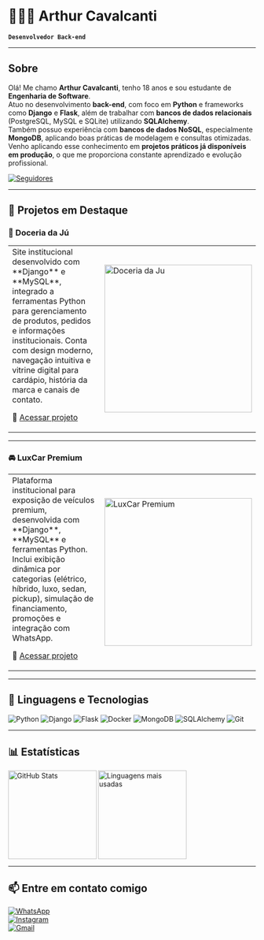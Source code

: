 # 🧑🏻‍💻 Arthur Cavalcanti  

**`Desenvolvedor Back-end`**

---

## Sobre  

Olá! Me chamo **Arthur Cavalcanti**, tenho 18 anos e sou estudante de **Engenharia de Software**.  
Atuo no desenvolvimento **back-end**, com foco em **Python** e frameworks como **Django** e **Flask**, além de trabalhar com **bancos de dados relacionais** (PostgreSQL, MySQL e SQLite) utilizando **SQLAlchemy**.  
Também possuo experiência com **bancos de dados NoSQL**, especialmente **MongoDB**, aplicando boas práticas de modelagem e consultas otimizadas.  
Venho aplicando esse conhecimento em **projetos práticos já disponíveis em produção**, o que me proporciona constante aprendizado e evolução profissional.  

<p>
    <a href="https://github.com/Arthur-Cavalcanti-dev?tab=followers">
        <img alt="Seguidores" title="Me siga no GitHub" 
             src="https://custom-icon-badges.demolab.com/github/followers/Arthur-Cavalcanti-dev?color=236ad3&labelColor=1155ba&style=for-the-badge&logo=github&label=Seguidores&logoColor=white"/>
    </a>
</p>

---

## 🚀 Projetos em Destaque  

### 🍰 Doceria da Jú  
<table>
<tr>
<td width="60%">
Site institucional desenvolvido com **Django** e **MySQL**, integrado a ferramentas Python para gerenciamento de produtos, pedidos e informações institucionais.  
Conta com design moderno, navegação intuitiva e vitrine digital para cardápio, história da marca e canais de contato.  

🔗 [Acessar projeto](https://doceriadaju.techimperium.com.br/pagina_inicial/)  
</td>
<td>
    <img src="doceriadaju.png" alt="Doceria da Ju" width="300"/>
</td>
</tr>
</table>  

---

### 🚘 LuxCar Premium  
<table>
<tr>
<td width="60%">
Plataforma institucional para exposição de veículos premium, desenvolvida com **Django**, **MySQL** e ferramentas Python.  
Inclui exibição dinâmica por categorias (elétrico, híbrido, luxo, sedan, pickup), simulação de financiamento, promoções e integração com WhatsApp.  

🔗 [Acessar projeto](https://luxcarpremiun.techimperium.com.br/)  
</td>
<td>
    <img src="luxcarpremium.png" alt="LuxCar Premium" width="300"/>
</td>
</tr>
</table>  

---

## 🤖 Linguagens e Tecnologias  

![Python](https://img.shields.io/badge/Python-3776AB?style=for-the-badge&logo=python&logoColor=white) 
![Django](https://img.shields.io/badge/Django-092E20?logo=django&logoColor=fff&style=for-the-badge) 
![Flask](https://img.shields.io/badge/Flask-000000?style=for-the-badge&logo=flask&logoColor=white) 
![Docker](https://img.shields.io/badge/Docker-2496ED?logo=docker&logoColor=fff&style=for-the-badge) 
![MongoDB](https://img.shields.io/badge/MongoDB-47A248?logo=mongodb&logoColor=fff&style=for-the-badge) 
![SQLAlchemy](https://img.shields.io/badge/SQLAlchemy-D71F00?logo=sqlalchemy&logoColor=fff&style=for-the-badge) 
![Git](https://img.shields.io/badge/GIT-E44C30?style=for-the-badge&logo=git&logoColor=white)  

---

## 📊 Estatísticas  

<p>
  <img align="left" alt="GitHub Stats" height="180" 
       src="https://github-readme-stats.vercel.app/api?username=Arthur-Cavalcanti-dev&show_icons=true&theme=tokyonight&include_all_commits=true&locale=pt-br"/>
       
  <img align="left" alt="Linguagens mais usadas" height="180" 
       src="https://github-readme-stats.vercel.app/api/top-langs/?username=Arthur-Cavalcanti-dev&theme=tokyonight&layout=compact&custom_title=Tecnologias&langs_count=8"/>
</p>  

<br clear="both"/>

---

## 📫 Entre em contato comigo  

[![WhatsApp](https://img.shields.io/badge/WhatsApp-25D366?style=for-the-badge&logo=whatsapp&logoColor=white)](https://wa.me/5581987229685)  
[![Instagram](https://img.shields.io/badge/Instagram-E4405F?style=for-the-badge&logo=instagram&logoColor=white)](https://instagram.com/arthur_felipe_a.c/)  
[![Gmail](https://img.shields.io/badge/Gmail-D14836?style=for-the-badge&logo=gmail&logoColor=white)](mailto:antunescavalcantiarthurfelipe@gmail.com)  
